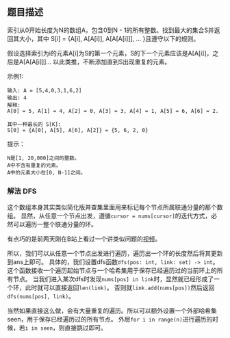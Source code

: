 ## 题目描述
索引从0开始长度为N的数组A，包含0到N - 1的所有整数。找到最大的集合S并返回其大小，其中 S[i] = {A[i], A[A[i]], A[A[A[i]]], ... }且遵守以下的规则。

假设选择索引为i的元素A[i]为S的第一个元素，S的下一个元素应该是A[A[i]]，之后是A[A[A[i]]]... 以此类推，不断添加直到S出现重复的元素。

示例1:
```
输入: A = [5,4,0,3,1,6,2]
输出: 4
解释: 
A[0] = 5, A[1] = 4, A[2] = 0, A[3] = 3, A[4] = 1, A[5] = 6, A[6] = 2.

其中一种最长的 S[K]:
S[0] = {A[0], A[5], A[6], A[2]} = {5, 6, 2, 0}
```

提示：
```
N是[1, 20,000]之间的整数。
A中不含有重复的元素。
A中的元素大小在[0, N-1]之间。
```

### 解法 DFS
这个数组本身其实类似简化版并查集里面用来标记每个节点所属联通分量的那个数组。
显然，从任意一个节点出发，遵循`cursor = nums[cursor]`的迭代方式，必然可以遍历一整个联通分量的环。

有点巧的是前两天刚在B站上看过一个讲类似问题的[视频](https://www.bilibili.com/video/BV17W4y1S7WR)。

所以，我们可以从任意一个节点出发进行遍历，遍历出一个环的长度然后将其更新到ans上即可。
具体的，我们设置dfs函数`dfs(pos: int, link: set) -> int`。
这个函数接收一个遍历起始节点与一个哈希集用于保存已经遍历过的当前环上的所有节点。
当我们进入某次dfs时发现`nums[pos] in link`时，显然就已经形成了一个环，此时就可以直接返回`len(link)`。
否则就`link.add(nums[pos])`然后返回`dfs(nums[pos], link)`。

当然如果直接这么做，会有大量重复的遍历。所以可以额外设置一个外部哈希集seen，用于保存已经遍历过的所有节点。
外层`for i in range(n)`进行遍历的时候，若`i in seen`，则直接跳过即可。